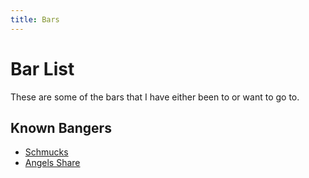 ```yaml
---
title: Bars
---
```


# Bar List

These are some of the bars that I have either been to or want to go to. 

## Known Bangers

- [Schmucks](/articles/schmucks)
- [Angels Share](/articles/share)